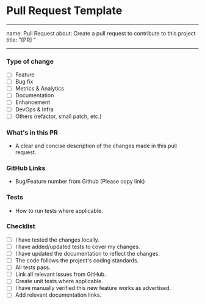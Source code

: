 # Pull Request Template

---
name: Pull Request
about: Create a pull request to contribute to this project
title: "[PR] "

---

### Type of change

- [ ] Feature
- [ ] Bug fix
- [ ] Metrics & Analytics
- [ ] Documentation
- [ ] Enhancement
- [ ] DevOps & Infra
- [ ] Others (refactor, small patch, etc.)

### What's in this PR

- A clear and concise description of the changes made in this pull request.

### GitHub Links

- Bug/Feature number from Github (Please copy link)

### Tests

- How to run tests where applicable.

### Checklist

- [ ] I have tested the changes locally.
- [ ] I have added/updated tests to cover my changes.
- [ ] I have updated the documentation to reflect the changes.
- [ ] The code follows the project's coding standards.
- [ ] All tests pass.
- [ ] Link all relevant issues from GitHub.<!-- If a relevant issue doesn't exist AND this is more than a simple hotfix, create relevant issues. -->
- [ ] Create unit tests where applicable.<!-- When possible, tests should encompass all reasonable use cases and failure states of the changes. -->
- [ ] I have manually verified this new feature works as advertised.<!-- What's the dumbest, fastest way to check whether this code works -->
- [ ] Add relevant documentation links.

<!--
  If within the scope of this PR, add documentation directly to the doc fix project.
  If outside of the scope of this PR, add issues to Linear that references this PR to track documentation that must be added to supplement these changes.
-->
